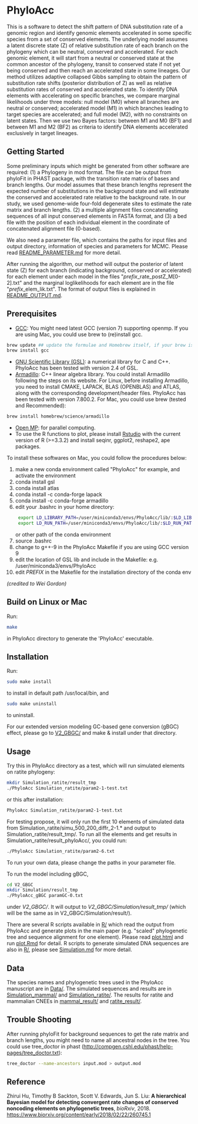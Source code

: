 # PhyloAcc
This is a software to detect the shift pattern of DNA substitution rate of a genomic region and identify genomic elements accelerated in some specific species from a set of conserved elements. The underlying model assumes a latent discrete state (Z) of relative substitution rate of each branch on the phylogeny which can be neutral, conserved and accelerated. For each genomic element, it will start from a neutral or conserved state at the common ancestor of the phylogeny, transit to conserved state if not yet being conserved and then reach an accelerated state in some lineages. Our method utilizes adaptive collapsed Gibbs sampling to obtain the pattern of substitution rate shifts (posterior distribution of Z) as well as relative substitution rates of conserved and accelerated state. To identify DNA elements with accelerating on specific branches, we compare marginal likelihoods under three models: null model (M0) where all branches are neutral or conserved; accelerated model (M1) in which branches leading to target species are accelerated; and full model (M2), with no constraints on latent states. Then we use two Bayes factors: between M1 and M0 (BF1) and between M1 and M2 (BF2) as criteria to identify DNA elements accelerated exclusively in target lineages.

## Getting Started
Some preliminary inputs which might be generated from other software are required: (1) a Phylogeny in mod format. The file can be output from phyloFit in PHAST package, with the transition rate matrix of bases and branch lengths. Our model assumes that these branch lengths represent the expected number of substitutions in the background state and will estimate the conserved and accelerated rate relative to the background rate. In our study, we used genome-wide four-fold degenerate sites to estimate the rate matrix and branch lengths. (2) a multiple alignment files concatenating sequences of all input conserved elements in FASTA format, and (3) a bed file with the position of each individual element in the coordinate of concatenated alignment file (0-based).


We also need a parameter file, which contains the paths for input files and output directory, information of species and parameters for MCMC. Please read [README_PARAMETER.md](https://github.com/xyz111131/PhyloAcc/blob/master/README_PARAMETER.md) for more detail. 


After running the algorithm, our method will output the posterior of latent state (Z) for each branch (indicating background, conserved or accelerated) for each element under each model in the files "*prefix*\_rate_postZ\_M[0-2].txt" and the marginal loglikelihoods for each element are in the file "*prefix*_elem_lik.txt". The format of output files is explained in [README_OUTPUT.md](https://github.com/xyz111131/PhyloAcc/blob/master/README_OUTPUT.md).

## Prerequisites
* [GCC](https://gcc.gnu.org/): You might need latest GCC (version 7) supporting openmp. If you are using Mac, you could use brew to (re)install gcc. 
```bash
brew update ## update the formulae and Homebrew itself, if your brew is out-dated
brew install gcc
```
* [GNU Scientific Library (GSL)](https://www.gnu.org/software/gsl/): a numerical library for C and C++. PhyloAcc has been
  tested with version 2.4 of GSL.
* [Armadillo](http://arma.sourceforge.net/): C++ linear algebra library. You could install Armadillo following the steps on its website. For Linux, before installing Armadillo, you need to install CMAKE, LAPACK, BLAS (OPENBLAS) and ATLAS, along with the corresponding development/header files. PhyloAcc has been tested with version 7.800.2.
For Mac, you could use brew (tested and Recommended): 
```bash
brew install homebrew/science/armadillo
```
* [Open MP](http://www.openmp.org/): for parallel computing. 
* To use the R functions to plot,  please install [Rstudio](https://www.rstudio.com/) with the current version of R (>=3.3.2) and install seqinr, ggplot2, reshape2, ape packages.  

To install these softwares on Mac, you could follow the procedures below:
1) make a new conda environment called "PhyloAcc" for example, and activate the environment
2) conda install gsl
3) conda install atlas
4) conda install -c conda-forge lapack
5) conda install -c conda-forge armadillo
6) edit your .bashrc in your home directory:
   ```bash
    export LD_LIBRARY_PATH=/user/miniconda3/envs/PhyloAcc/lib/:$LD_LIBRARY_PATH
    export LD_RUN_PATH=/user/miniconda3/envs/PhyloAcc/lib/:$LD_RUN_PATH
    ```
    or other path of the conda environment
7) source .bashrc
8) change to g++-9 in the PhyloAcc Makefile if you are using GCC version 9
9) edit the location of GSL lib and include in the Makefile: e.g. /user/miniconda3/envs/PhyloAcc
10) edit *PREFIX* in the Makefile for the installation directory of the conda env

*(credited to Wei Gordon)*

## Build on Linux or Mac
Run:
```bash
make
```
in PhyloAcc directory to generate the 'PhyloAcc' executable.

## Installation
Run:
```bash
sudo make install
```
to install in default path /usr/local/bin, and 
```bash
sudo make uninstall
```
to uninstall.

For our extended version modeling GC-based gene conversion (gBGC) effect, please go to [V2_GBGC/](https://github.com/xyz111131/PhyloAcc/blob/master/V2_GBGC) and make & install under that directory.

## Usage
Try this in PhyloAcc directory as a test, which will run simulated elements on ratite phylogeny:
```bash
mkdir Simulation_ratite/result_tmp
./PhyloAcc Simulation_ratite/param2-1-test.txt
```
or this after installation:
```bash
PhyloAcc Simulation_ratite/param2-1-test.txt
```
For testing propose, it will only run the first 10 elements of simulated data from Simulation_ratite/simu_500_200_diffr_2-1.* and output to Simulation_ratite/result_tmp/. To run all the elements and get results in Simulation_ratite/result_phyloAcc/, you could run:
```bash
./PhyloAcc Simulation_ratite/param2-6.txt
```
To run your own data, please change the paths in your parameter file.

To run the model including gBGC,
```bash
cd V2_GBGC
mkdir Simulation/result_tmp
./PhyloAcc_gBGC paramGC-0.txt
```
under *V2_GBGC/*. It will output to *V2_GBGC/Simulation/result_tmp/* (which will be the same as in V2_GBGC/Simulation/result/).

There are several R scripts available in [R/](https://github.com/xyz111131/PhyloAcc/blob/master/R) which read the output from PhyloAcc and generate plots in the main paper (e.g. "scaled" phylogenetic tree and sequence alignment for one element). Please read [plot.html](https://xyz111131.github.io/PhyloAcc/R/plot.html) and run [plot.Rmd](https://github.com/xyz111131/PhyloAcc/blob/master/R/plot.Rmd) for detail. R scripts to generate simulated DNA sequences are also in [R/](https://github.com/xyz111131/PhyloAcc/blob/master/R), please see [Simulation.md](https://github.com/xyz111131/PhyloAcc/blob/master/Simulation.md) for more detail. 

## Data
The species names and phylogenetic trees used in the PhyloAcc manuscript are in [Data/](https://github.com/xyz111131/PhyloAcc/blob/master/Data/). The simulated sequences and results are in [Simulation_mammal/](https://github.com/xyz111131/PhyloAcc/blob/master/Simulation_mammal/) and [Simulation_ratite/](https://github.com/xyz111131/PhyloAcc/blob/master/Simulation_ratite/). The results for ratite and mammalian CNEEs in [mammal_result/](https://github.com/xyz111131/PhyloAcc/blob/master/mammal_result/) and [ratite_result/](https://github.com/xyz111131/PhyloAcc/blob/master/ratite_result/). 

## Trouble Shooting
After running phyloFit for background sequences to get the rate matrix and branch lengths, you might need to name all ancestral nodes in the tree. You could use tree_doctor in phast (http://compgen.cshl.edu/phast/help-pages/tree_doctor.txt): 
``` bash
tree_doctor --name-ancestors input.mod > output.mod
```

## Reference
Zhirui Hu, Timothy B Sackton, Scott V. Edwards, Jun S. Liu: **A hierarchical Bayesian model for detecting convergent rate changes of conserved noncoding elements on phylogenetic trees**, *bioRxiv*, 2018.
https://www.biorxiv.org/content/early/2018/02/22/260745.1

